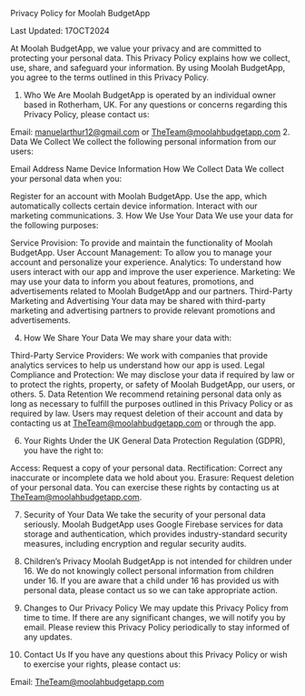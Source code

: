 Privacy Policy for Moolah BudgetApp

Last Updated: 17OCT2024

At Moolah BudgetApp, we value your privacy and are committed to protecting your personal data. This Privacy Policy explains how we collect, use, share, and safeguard your information. By using Moolah BudgetApp, you agree to the terms outlined in this Privacy Policy.

1. Who We Are
Moolah BudgetApp is operated by an individual owner based in Rotherham, UK. For any questions or concerns regarding this Privacy Policy, please contact us:

Email: manuelarthur12@gmail.com or TheTeam@moolahbudgetapp.com
2. Data We Collect
We collect the following personal information from our users:

Email Address
Name
Device Information
How We Collect Data
We collect your personal data when you:

Register for an account with Moolah BudgetApp.
Use the app, which automatically collects certain device information.
Interact with our marketing communications.
3. How We Use Your Data
We use your data for the following purposes:

Service Provision: To provide and maintain the functionality of Moolah BudgetApp.
User Account Management: To allow you to manage your account and personalize your experience.
Analytics: To understand how users interact with our app and improve the user experience.
Marketing: We may use your data to inform you about features, promotions, and advertisements related to Moolah BudgetApp and our partners.
Third-Party Marketing and Advertising
Your data may be shared with third-party marketing and advertising partners to provide relevant promotions and advertisements.

4. How We Share Your Data
We may share your data with:

Third-Party Service Providers: We work with companies that provide analytics services to help us understand how our app is used.
Legal Compliance and Protection: We may disclose your data if required by law or to protect the rights, property, or safety of Moolah BudgetApp, our users, or others.
5. Data Retention
We recommend retaining personal data only as long as necessary to fulfill the purposes outlined in this Privacy Policy or as required by law. Users may request deletion of their account and data by contacting us at TheTeam@moolahbudgetapp.com or through the app.

6. Your Rights
Under the UK General Data Protection Regulation (GDPR), you have the right to:

Access: Request a copy of your personal data.
Rectification: Correct any inaccurate or incomplete data we hold about you.
Erasure: Request deletion of your personal data.
You can exercise these rights by contacting us at TheTeam@moolahbudgetapp.com.

7. Security of Your Data
We take the security of your personal data seriously. Moolah BudgetApp uses Google Firebase services for data storage and authentication, which provides industry-standard security measures, including encryption and regular security audits.

8. Children’s Privacy
Moolah BudgetApp is not intended for children under 16. We do not knowingly collect personal information from children under 16. If you are aware that a child under 16 has provided us with personal data, please contact us so we can take appropriate action.

9. Changes to Our Privacy Policy
We may update this Privacy Policy from time to time. If there are any significant changes, we will notify you by email. Please review this Privacy Policy periodically to stay informed of any updates.

10. Contact Us
If you have any questions about this Privacy Policy or wish to exercise your rights, please contact us:

Email: TheTeam@moolahbudgetapp.com
